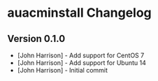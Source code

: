# auacminstall Changelog

## Version 0.1.0

- [John Harrison] - Add support for CentOS 7
- [John Harrison] - Add support for Ubuntu 14
- [John Harrison] - Initial commit